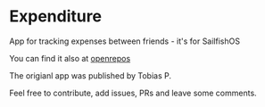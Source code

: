 # Expenditure
App for tracking expenses between friends - it's for SailfishOS

You can find it also at [openrepos](https://openrepos.net/content/yajo/expenditure)

The origianl app was published by Tobias P.

Feel free to contribute, add issues, PRs and leave some comments.

